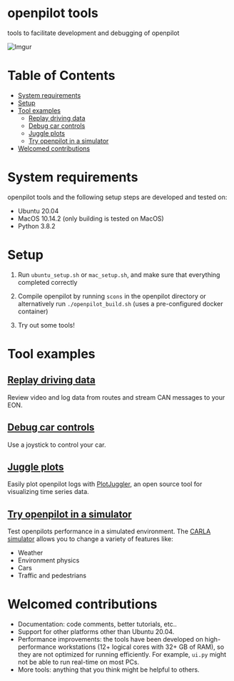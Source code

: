 openpilot tools
============

tools to facilitate development and debugging of openpilot

![Imgur](https://i.imgur.com/IdfBgwK.jpg)


Table of Contents
============

<!--ts-->
 * [System requirements](#requirements)
 * [Setup](#setup)
 * [Tool examples](#tool-examples)
   * [Replay driving data](#replay-driving-data)
   * [Debug car controls](#debug-car-controls)
   * [Juggle plots](#juggle-plots)
   * [Try openpilot in a simulator](#try-openpilot-in-a-simulator)
 * [Welcomed contributions](#welcomed-contributions)
<!--te-->


System requirements
============

openpilot tools and the following setup steps are developed and tested on:
* Ubuntu 20.04
* MacOS 10.14.2 (only building is tested on MacOS)
* Python 3.8.2


Setup
============
1. Run `ubuntu_setup.sh` or `mac_setup.sh`, and make sure that everything completed correctly

2. Compile openpilot by running ```scons``` in the openpilot directory
   or alternatively run ```./openpilot_build.sh``` (uses a pre-configured docker container)

3. Try out some tools!


Tool examples
============


[Replay driving data](replay)
-------------

Review video and log data from routes and stream CAN messages to your EON.


[Debug car controls](carcontrols)
-------------

Use a joystick to control your car.


[Juggle plots](plotjuggler)
-------------

Easily plot openpilot logs with [PlotJuggler](https://github.com/facontidavide/PlotJuggler), an open source tool for visualizing time series data.


[Try openpilot in a simulator](sim)
-------------

Test openpilots performance in a simulated environment. The [CARLA simulator](https://github.com/carla-simulator/carla) allows you to change a variety of features like:
* Weather
* Environment physics
* Cars
* Traffic and pedestrians


Welcomed contributions
=============

* Documentation: code comments, better tutorials, etc..
* Support for other platforms other than Ubuntu 20.04.
* Performance improvements: the tools have been developed on high-performance workstations (12+ logical cores with 32+ GB of RAM), so they are not optimized for running efficiently. For example, `ui.py` might not be able to run real-time on most PCs.
* More tools: anything that you think might be helpful to others.
